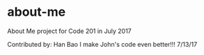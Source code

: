 # about-me
About Me project for Code 201 in July 2017


Contributed by: Han Bao
I make John's code even better!!!
7/13/17
